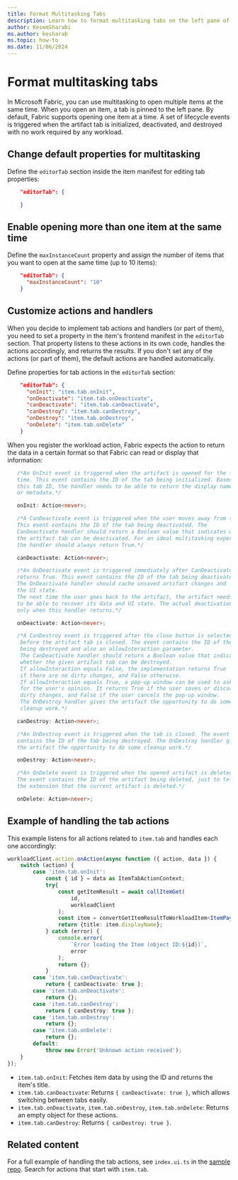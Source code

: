 ```yaml
---
title: Format Multitasking Tabs
description: Learn how to format multitasking tabs on the left pane of Microsoft Fabric. One item opens by default with automatically handled lifecycle events.
author: KesemSharabi
ms.author: kesharab
ms.topic: how-to
ms.date: 11/06/2024
---
```


# Format multitasking tabs

In Microsoft Fabric, you can use multitasking to open multiple items at the same time. When you open an item, a tab is pinned to the left pane. By  default, Fabric supports opening one item at a time. A set of lifecycle events is triggered when the artifact tab is initialized, deactivated, and destroyed with no work required by any workload.

## Change default properties for multitasking

Define the `editorTab` section inside the item manifest for editing tab properties:

```json
    "editorTab": {

    }
```

## Enable opening more than one item at the same time

Define the `maxInstanceCount` property and assign the number of items that you want to open at the same time (up to 10 items):

```json
    "editorTab": {
      "maxInstanceCount": "10"
    }
```

## Customize actions and handlers

When you decide to implement tab actions and handlers (or part of them), you need to set a property in the item's frontend manifest in the `editorTab` section. That property listens to these actions in its own code, handles the actions accordingly, and returns the results. If you don't set any of the actions (or part of them), the default actions are handled automatically.

Define properties for tab actions in the `editorTab` section:

```json
    "editorTab": {
      "onInit": "item.tab.onInit",
      "onDeactivate": "item.tab.onDeactivate",
      "canDeactivate": "item.tab.canDeactivate",
      "canDestroy": "item.tab.canDestroy",
      "onDestroy": "item.tab.onDestroy",
      "onDelete": "item.tab.onDelete"
    }
```

When you register the workload action, Fabric expects the action to return the data in a certain format so that Fabric can read or display that information:

```typescript
   /*An OnInit event is triggered when the artifact is opened for the first
   time. This event contains the ID of the tab being initialized. Based on
   this tab ID, the handler needs to be able to return the display name
   or metadata.*/

   onInit: Action<never>;

   /*A CanDeactivate event is triggered when the user moves away from the tab.
   This event contains the ID of the tab being deactivated. The
   CanDeactivate handler should return a Boolean value that indicates whether
   the artifact tab can be deactivated. For an ideal multitasking experience,
   the handler should always return True.*/

   canDeactivate: Action<never>;

   /*An OnDeactivate event is triggered immediately after CanDeactivate
   returns True. This event contains the ID of the tab being deactivated.
   The OnDeactivate handler should cache unsaved artifact changes and
   the UI state.
   The next time the user goes back to the artifact, the artifact needs
   to be able to recover its data and UI state. The actual deactivation begins
   only when this handler returns.*/

   onDeactivate: Action<never>;

   /*A CanDestroy event is triggered after the close button is selected,
    before the artifact tab is closed. The event contains the ID of the tab
    being destroyed and also an allowInteraction parameter.
    The CanDeactivate handler should return a Boolean value that indicates
    whether the given artifact tab can be destroyed.
    If allowInteraction equals False, the implementation returns True
    if there are no dirty changes, and False otherwise.
    If allowInteraction equals True, a pop-up window can be used to ask
    for the user's opinion. It returns True if the user saves or discards
    dirty changes, and False if the user cancels the pop-up window.
    The OnDestroy handler gives the artifact the opportunity to do some
    cleanup work.*/

   canDestroy: Action<never>;

   /*An OnDestroy event is triggered when the tab is closed. The event
   contains the ID of the tab being destroyed. The OnDestroy handler gives
   the artifact the opportunity to do some cleanup work.*/

   onDestroy: Action<never>;

   /*An OnDelete event is triggered when the opened artifact is deleted.
   The event contains the ID of the artifact being deleted, just to tell
   the extension that the current artifact is deleted.*/

   onDelete: Action<never>;
```

## Example of handling the tab actions

This example listens for all actions related to `item.tab` and handles each one accordingly:

```typescript
workloadClient.action.onAction(async function ({ action, data }) {
    switch (action) {
        case 'item.tab.onInit':
            const { id } = data as ItemTabActionContext;
            try{
                const getItemResult = await callItemGet(
                    id,
                    workloadClient
                );
                const item = convertGetItemResultToWorkloadItem<ItemPayload(getItemResult);
                return {title: item.displayName};
            } catch (error) {
                console.error(
                    `Error loading the Item (object ID:${id})`,
                    error
                );
                return {};
            }
        case 'item.tab.canDeactivate':
            return { canDeactivate: true };
        case 'item.tab.onDeactivate':
            return {};
        case 'item.tab.canDestroy':
            return { canDestroy: true };
        case 'item.tab.onDestroy':
            return {};
        case 'item.tab.onDelete':
            return {};
        default:
            throw new Error('Unknown action received');
    }
});
```

- `item.tab.onInit`: Fetches item data by using the ID and returns the item's title.
- `item.tab.canDeactivate`: Returns `{ canDeactivate: true }`, which allows switching between tabs easily.
- `item.tab.onDeactivate`, `item.tab.onDestroy`, `item.tab.onDelete`: Returns an empty object for these actions.
- `item.tab.canDestroy`: Returns `{ canDestroy: true }`.

## Related content

For a full example of handling the tab actions, see `index.ui.ts` in the [sample repo](https://github.com/microsoft/Microsoft-Fabric-workload-development-sample). Search for actions that start with `item.tab`.
